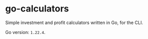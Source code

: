 # go-calculators

Simple investment and profit calculators written in Go, for the CLI.

Go version: `1.22.4`.

